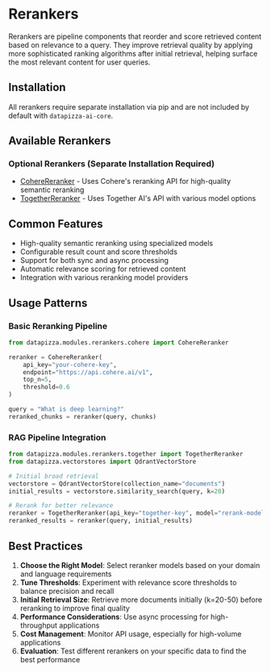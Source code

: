 # Rerankers

Rerankers are pipeline components that reorder and score retrieved content based on relevance to a query. They improve retrieval quality by applying more sophisticated ranking algorithms after initial retrieval, helping surface the most relevant content for user queries.

## Installation

All rerankers require separate installation via pip and are not included by default with `datapizza-ai-core`.

## Available Rerankers

### Optional Rerankers (Separate Installation Required)

- [CohereReranker](cohere_reranker.md) - Uses Cohere's reranking API for high-quality semantic reranking
- [TogetherReranker](together_reranker.md) - Uses Together AI's API with various model options

## Common Features

- High-quality semantic reranking using specialized models
- Configurable result count and score thresholds
- Support for both sync and async processing
- Automatic relevance scoring for retrieved content
- Integration with various reranking model providers

## Usage Patterns

### Basic Reranking Pipeline
```python
from datapizza.modules.rerankers.cohere import CohereReranker

reranker = CohereReranker(
    api_key="your-cohere-key",
    endpoint="https://api.cohere.ai/v1",
    top_n=5,
    threshold=0.6
)

query = "What is deep learning?"
reranked_chunks = reranker(query, chunks)
```

### RAG Pipeline Integration
```python
from datapizza.modules.rerankers.together import TogetherReranker
from datapizza.vectorstores import QdrantVectorStore

# Initial broad retrieval
vectorstore = QdrantVectorStore(collection_name="documents")
initial_results = vectorstore.similarity_search(query, k=20)

# Rerank for better relevance
reranker = TogetherReranker(api_key="together-key", model="rerank-model")
reranked_results = reranker(query, initial_results)
```

## Best Practices

1. **Choose the Right Model**: Select reranker models based on your domain and language requirements
2. **Tune Thresholds**: Experiment with relevance score thresholds to balance precision and recall
3. **Initial Retrieval Size**: Retrieve more documents initially (k=20-50) before reranking to improve final quality
4. **Performance Considerations**: Use async processing for high-throughput applications
5. **Cost Management**: Monitor API usage, especially for high-volume applications
6. **Evaluation**: Test different rerankers on your specific data to find the best performance

